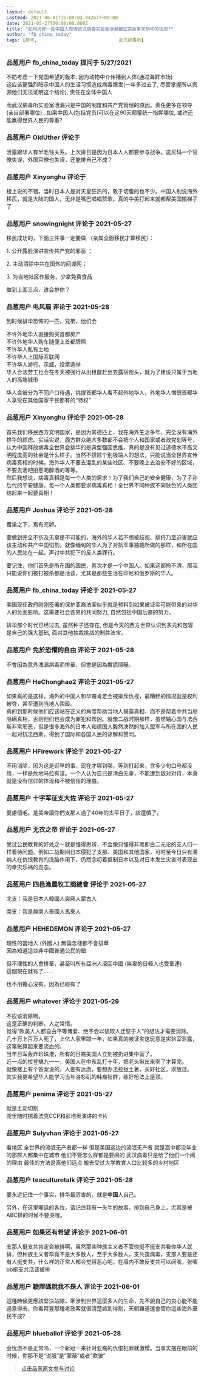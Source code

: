 ```yaml
---
layout: default
Lastmod: 2021-06-01T15:08:03.842677+00:00
date: 2021-05-27T00:00:00.000Z
title: "如何消除一些中国人觉得武汉病毒实验室泄漏被证实会带来排华的忧虑?"
author: "fb_china_today"
tags: [排华,								武汉病毒所]
---
```



### 品葱用户 **fb_china_today** 提问于 5/27/2021
    
不妨考虑一下党国希望的版本: 因为动物中介传播到人体(通过海鲜市场)  
这应该更强烈暗示中国人的生活习惯造成病毒爆发(一年多过去了, 尽管掌握所以资源他们无法证明这个结论), 责任在全体中国人  
  
而武汉病毒所实验室泄漏只是中国的制度和共产党管理的原因。责任更多在领导(亲自部署哪位)...如果中国人(包括党员)可以在这90天颠覆统一指挥哪位, 或许还能赢得世界人民的尊重?
    
                

### 品葱用户 **OldUther** 评论于 
        
泄露跟华人有半毛钱关系。上次排日是因为日本人人都要参与战争。这尼玛一个官僚失误，外国官僚也失误，还能排自己不成？
        
                

### 品葱用户 **Xinyonghu** 评论于 
        
楼上说的不错。当时日本人是对天皇狂热的，敢于切腹的也不少。中国人别说海外移民，就是大陆的国人，无非是嘴巴唱唱赞歌，真的中美打起来就都帮美国搬梯子了
        
                

### 品葱用户 **snowingnight** 评论于 2021-05-27
        
移民成功的，下面三件事一定要做 （亲属全面移民才算移民）：  
  
1\. 公开露脸演讲宣传共产党的邪恶 ；  
  
2\. 主动清除中共在国外的间谍网；  
  
3\. 为当地社区作服务，少拿免费食品  
  
做到上面三点，谁会排你？
        
                

### 品葱用户 **电风扇** 评论于 2021-05-28
        
到时候排华恐怖的一匹，兄弟，他们会  
  
不许外地华人直接购买首都房产  
不许外地华人购车随便上首都牌照  
不许华人私有土地  
不许华人上国际互联网  
不许华人游行，示威，投票选举  
华人合法劳工也会在冬天被强行从出租屋赶出去露宿街头，就为了建设只属于当地人的高端城市  
  
华人会被分为不同户口待遇，挑拨首都华人看不起外地华人，外地华人憎恨首都华人享受在其他国家平民都有的“特权”
        
                

### 品葱用户 **Xinyonghu** 评论于 2021-05-28
        
首先我们移民西方文明国家，是因为其德匹上，我在海外生活多年，完全没有海外排华的顾虑。实话实说，西方群众绝大多数都不会把个人和国家或者政党划等号，认为中国释放病毒全世界会排华的是典型强国思维，真的是没有见过道德水平高文明程度高的社会是什么样子。当然不排除个别极端人的想法，只能说当全世界宣传病毒真相的时候，海外华人不要去混乱的某些社区、不要晚上去治安不好的区域，不要去酒吧招惹喝醉酒的等等。  
然后我想说，病毒真相是每一个人类的需求！为了我们自己的安全健康，为了子孙后代的平安健康，每一个人类都要求病毒真相！全世界不同种族不同肤色的人类团结起来一起要真相！
        
                

### 品葱用户 **Joshua** 评论于 2021-05-28
        
覆巢之下，焉有完卵。  
  
要做到完全不伤及无辜是不可能的，海外的华人若不想被歧视、排挤乃至迫害就应该主动和共产中国切割，就像缅甸的华人为了对抗军事独裁所做的那样，和所在国的人民站在一起，声讨中共犯下的反人类罪行。  
  
要记住，你们首先是所在国的国民，其次才是一个中国人。如果这都拎不清，那我只能说你们被打被杀都是活该，尤其是那些生活在印尼和俄罗斯的华人。
        
                

### 品葱用户 **fb_china_today** 评论于 2021-05-27
        
美国现任政府刚刚签署的保护亚裔法案似乎就是预料到如果被证实可能带来的对华人的负面影响。这需要社会各界的共同努力, 自然包括中国后裔的努力。  
  
排华那个时代已经过去, 虽然种子还存在, 但是今天的西方世界认识到多元和包容是自己的强大基础, 面对其他独裁挑战的制胜法宝。
        
                

### 品葱用户 **免於恐懼的自由** 评论于 2021-05-28
        
不會因為意外洩漏病毒而排華，但會是因為撒謊隱瞞。
        
                

### 品葱用户 **HeChonghao2** 评论于 2021-05-27
        
如果真的是这样，海外的中国人和华裔肯定会被排斥仇视，最糟糕的情况就是权利被夺，甚至遭到当地人围殴。  
真的到那时候他们应该站在正义的角度帮助当地人揭露真相，而不是帮着中共当局隐瞒真相，否则他们也会成为罪犯和帮凶。就像二战时期那样，虽然轴心国与法西斯非常邪恶，但是很多海外的日本人和德国人毅然决然的加入盟军与所在国的人民一起对抗法西斯，得到了国际和各国人民的谅解和赞同。
        
                

### 品葱用户 **HFirework** 评论于 2021-05-27
        
不用消除，因为这是迟早的事，现在才哪到哪，等到打起来，含多少句口号都没用，一样是危地马拉有请。一个人认为自己是清白无辜，不能遭到敌对对待，本身就是没有信仰的体现和不被信任的理由。
        
                

### 品葱用户 **十字军征支大佐** 评论于 2021-05-27
        
憂慮個毛。是美帝讓你們支那人過了40年的太平日子，該還債了。
        
                

### 品葱用户 **无衣之帝** 评论于 2021-05-27
        
受过公民教育的好处之一就是懂得思辨，不会像只懂得非黑即白二元论的支人们一样看待问题。例如二战期间日本侵犯了支那、美国和其他国家，可时至今日只有滞纳人在仇恨教育的洗脑作用下，仍然念叨着抵制日本以及对日本发生灾害时表现出的幸灾乐祸的丑态。
        
                

### 品葱用户 **四邑漁農牧工商總會** 评论于 2021-05-27
        
北支：我是日本人韓國人突厥人蒙古人  
  
南支：我是越南人泰國人馬來人
        
                

### 品葱用户 **HEHEDEMON** 评论于 2021-05-27
        
理性的當地人 (外國人) 無論怎樣都不會排華  
因為知道這並非中國普通公民的錯  
  
但不理性的人會排華，甚至叫所有亞洲人滾回中國 (無辜的日韓人也受牽連)  
這個現在就有了......  
  
也不用擔心沒有，因為已經有了
        
                

### 品葱用户 **whatever** 评论于 2021-05-29
        
不应该消除啊。  
这是正确的判断。人之常情。  
觉得“欧美人人都自由平等博爱、绝不会以貌取人迁怒于人”的想法才需要消除。  
几十万上百万人死了，上亿人家里蹲一年，如果真的被证实这玩意是实验室泄露，这笔账算起来要流血的。  
当年日军轰炸珍珠港，所有的日裔美国人立刻被扔进集中营了。  
近一点的拉登搞九一一，美国人在中东乱打十年，把老头揪出来宰了才算完。  
就像楼上有个答案说的，人要有远虑，要想办法拉拢土著，买好社区，求放过。  
其实我更希望华人能学习当年洛杉矶的韩裔社群，练好枪法上屋顶。
        
                

### 品葱用户 **penima** 评论于 2021-05-27
        
就是主动切割  
兜里随时揣着法克CCP和彭培奥演讲的卡片
        
                

### 品葱用户 **Sulyvhan** 评论于 2021-05-27
        
看地区 全世界的流氓无产者都一样 但是美国这边的流氓无产者 就是高中都没毕业的那群人都集中在城市 他们不管怎么样都是要闹的 武汉病毒只是给了他们一个闹的理由 最佳的方法是离他们远点 搬去受过大学教育人口比较多的乡村地区
        
                

### 品葱用户 **teaculturetalk** 评论于 2021-05-28
        
要永远记住一个事实，排华最厉害的，就是**中国**人自己。  
  
另外，在这里嘲讽的各位，请记住我有一头牛的故事，排到自己身上，尤其是被ABC排的时候不要哭哦。
        
                

### 品葱用户 **如果还有希望** 评论于 2021-06-01
        
支那人挺支共肯定会被排啊，虽然那些种族主义者不管你挺不挺支共看你华人就排，但种族主义者毕竟不是大多数人，至于大多数人，支共造病毒，支那人要是还有人挺支共，什么样的正常人都会觉得恶心吧，在墙内不敢反支共可以闭嘴，张嘴bb挺支共活该被排
        
                

### 品葱用户 **驗證碼說我不是人** 评论于 2021-06-01
        
這種時候更應該堅決站隊，牽涉到世界這麼多人的生命，先不說自己的良心能不能過意得去，你看拜登那種老政客就很清楚該割得割，天朝難道還會管你這些海外棄民不成?
        
                

### 品葱用户 **blueballof** 评论于 2021-05-28
        
会忧虑不是正常吗，一个新冠一来针对亚裔的仇恨犯罪就激增。当事实摆在眼前的时候，你那不是“说服”是“蒙蔽”或者“欺骗”
        
                





> [点击品葱原文参与讨论](https://pincong.rocks/question/39048)

